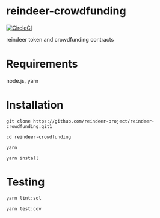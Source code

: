 # reindeer-crowdfunding

[![CircleCI](https://circleci.com/gh/reindeer-project/reindeer-crowdfunding.svg?style=svg)](https://circleci.com/gh/reindeer-project/reindeer-crowdfunding)

reindeer token and crowdfunding contracts

# Requirements

node.js, yarn

# Installation

`git clone https://github.com/reindeer-project/reindeer-crowdfunding.git1`

`cd reindeer-crowdfunding`

`yarn`

`yarn install`

# Testing

`yarn lint:sol`

`yarn test:cov`
